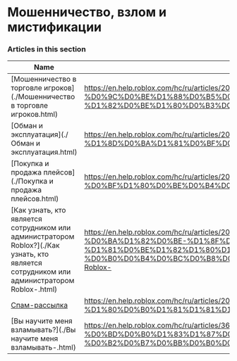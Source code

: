 # Мошенничество, взлом и мистификации  
### Articles in this section
Name|URL
-|-
[Мошенничество в торговле игроков](./Мошенничество в торговле игроков.html) |https://en.help.roblox.com/hc/ru/articles/203312390-%D0%9C%D0%BE%D1%88%D0%B5%D0%BD%D0%BD%D0%B8%D1%87%D0%B5%D1%81%D1%82%D0%B2%D0%BE-%D0%B2-%D1%82%D0%BE%D1%80%D0%B3%D0%BE%D0%B2%D0%BB%D0%B5-%D0%B8%D0%B3%D1%80%D0%BE%D0%BA%D0%BE%D0%B2
[Обман и эксплуатация](./Обман и эксплуатация.html) |https://en.help.roblox.com/hc/ru/articles/203312450-%D0%9E%D0%B1%D0%BC%D0%B0%D0%BD-%D0%B8-%D1%8D%D0%BA%D1%81%D0%BF%D0%BB%D1%83%D0%B0%D1%82%D0%B0%D1%86%D0%B8%D1%8F
[Покупка и продажа плейсов](./Покупка и продажа плейсов.html) |https://en.help.roblox.com/hc/ru/articles/203313980-%D0%9F%D0%BE%D0%BA%D1%83%D0%BF%D0%BA%D0%B0-%D0%B8-%D0%BF%D1%80%D0%BE%D0%B4%D0%B0%D0%B6%D0%B0-%D0%BF%D0%BB%D0%B5%D0%B9%D1%81%D0%BE%D0%B2
[Как узнать, кто является сотрудником или администратором Roblox?](./Как узнать, кто является сотрудником или администратором Roblox-.html) |https://en.help.roblox.com/hc/ru/articles/203313360-%D0%9A%D0%B0%D0%BA-%D1%83%D0%B7%D0%BD%D0%B0%D1%82%D1%8C-%D0%BA%D1%82%D0%BE-%D1%8F%D0%B2%D0%BB%D1%8F%D0%B5%D1%82%D1%81%D1%8F-%D1%81%D0%BE%D1%82%D1%80%D1%83%D0%B4%D0%BD%D0%B8%D0%BA%D0%BE%D0%BC-%D0%B8%D0%BB%D0%B8-%D0%B0%D0%B4%D0%BC%D0%B8%D0%BD%D0%B8%D1%81%D1%82%D1%80%D0%B0%D1%82%D0%BE%D1%80%D0%BE%D0%BC-Roblox-
[Спам-рассылка](./Спам-рассылка.html) |https://en.help.roblox.com/hc/ru/articles/203312510-%D0%A1%D0%BF%D0%B0%D0%BC-%D1%80%D0%B0%D1%81%D1%81%D1%8B%D0%BB%D0%BA%D0%B0
[Вы научите меня взламывать?](./Вы научите меня взламывать-.html) |https://en.help.roblox.com/hc/ru/articles/360000242306-%D0%92%D1%8B-%D0%BD%D0%B0%D1%83%D1%87%D0%B8%D1%82%D0%B5-%D0%BC%D0%B5%D0%BD%D1%8F-%D0%B2%D0%B7%D0%BB%D0%B0%D0%BC%D1%8B%D0%B2%D0%B0%D1%82%D1%8C-
